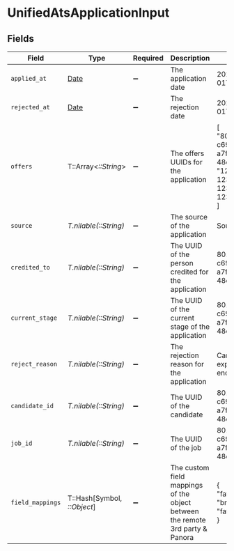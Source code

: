 # UnifiedAtsApplicationInput


## Fields

| Field                                                                              | Type                                                                               | Required                                                                           | Description                                                                        | Example                                                                            |
| ---------------------------------------------------------------------------------- | ---------------------------------------------------------------------------------- | ---------------------------------------------------------------------------------- | ---------------------------------------------------------------------------------- | ---------------------------------------------------------------------------------- |
| `applied_at`                                                                       | [Date](https://ruby-doc.org/stdlib-2.6.1/libdoc/date/rdoc/Date.html)               | :heavy_minus_sign:                                                                 | The application date                                                               | 2024-10-01T12:00:00Z                                                               |
| `rejected_at`                                                                      | [Date](https://ruby-doc.org/stdlib-2.6.1/libdoc/date/rdoc/Date.html)               | :heavy_minus_sign:                                                                 | The rejection date                                                                 | 2024-10-01T12:00:00Z                                                               |
| `offers`                                                                           | T::Array<*::String*>                                                               | :heavy_minus_sign:                                                                 | The offers UUIDs for the application                                               | [<br/>"801f9ede-c698-4e66-a7fc-48d19eebaa4f",<br/>"12345678-1234-1234-1234-123456789012"<br/>] |
| `source`                                                                           | *T.nilable(::String)*                                                              | :heavy_minus_sign:                                                                 | The source of the application                                                      | Source Name                                                                        |
| `credited_to`                                                                      | *T.nilable(::String)*                                                              | :heavy_minus_sign:                                                                 | The UUID of the person credited for the application                                | 801f9ede-c698-4e66-a7fc-48d19eebaa4f                                               |
| `current_stage`                                                                    | *T.nilable(::String)*                                                              | :heavy_minus_sign:                                                                 | The UUID of the current stage of the application                                   | 801f9ede-c698-4e66-a7fc-48d19eebaa4f                                               |
| `reject_reason`                                                                    | *T.nilable(::String)*                                                              | :heavy_minus_sign:                                                                 | The rejection reason for the application                                           | Candidate not experienced enough                                                   |
| `candidate_id`                                                                     | *T.nilable(::String)*                                                              | :heavy_minus_sign:                                                                 | The UUID of the candidate                                                          | 801f9ede-c698-4e66-a7fc-48d19eebaa4f                                               |
| `job_id`                                                                           | *T.nilable(::String)*                                                              | :heavy_minus_sign:                                                                 | The UUID of the job                                                                | 801f9ede-c698-4e66-a7fc-48d19eebaa4f                                               |
| `field_mappings`                                                                   | T::Hash[Symbol, *::Object*]                                                        | :heavy_minus_sign:                                                                 | The custom field mappings of the object between the remote 3rd party & Panora      | {<br/>"fav_dish": "broccoli",<br/>"fav_color": "red"<br/>}                         |